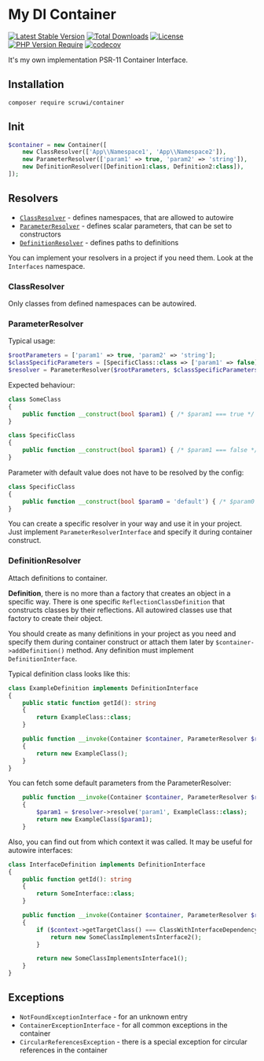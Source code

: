 My DI Container
====

[![Latest Stable Version](https://poser.pugx.org/scruwi/container/v/stable.png)](https://packagist.org/packages/scruwi/container)
[![Total Downloads](https://poser.pugx.org/scruwi/container/downloads.png)](https://packagist.org/packages/scruwi/container)
[![License](http://poser.pugx.org/scruwi/container/license)](https://packagist.org/packages/scruwi/container)
[![PHP Version Require](http://poser.pugx.org/scruwi/container/require/php)](https://packagist.org/packages/scruwi/container)
[![codecov](https://codecov.io/gh/scruwi/container/branch/main/graph/badge.svg?token=X7A4LI0F3E)](https://codecov.io/gh/scruwi/container)

It's my own implementation PSR-11 Container Interface.

## Installation

```shell
composer require scruwi/container
```

## Init

```php
$container = new Container([
    new ClassResolver(['App\\Namespace1', 'App\\Namespace2']),
    new ParameterResolver(['param1' => true, 'param2' => 'string']),
    new DefinitionResolver([Definition1:class, Definition2:class]),
]);
```

## Resolvers

- [`ClassResolver`](#ClassResolver) - defines namespaces, that are allowed to autowire
- [`ParameterResolver`](#ParameterResolver) - defines scalar parameters, that can be set to constructors
- [`DefinitionResolver`](#DefinitionResolver) - defines paths to definitions

You can implement your resolvers in a project if you need them. Look at the `Interfaces` namespace.

### ClassResolver

Only classes from defined namespaces can be autowired.

### ParameterResolver

Typical usage:

```php
$rootParameters = ['param1' => true, 'param2' => 'string'];
$classSpecificParameters = [SpecificClass::class => ['param1' => false]];
$resolver = ParameterResolver($rootParameters, $classSpecificParameters);
```

Expected behaviour:

```php
class SomeClass
{
    public function __construct(bool $param1) { /* $param1 === true */ }
}
```

```php
class SpecificClass
{
    public function __construct(bool $param1) { /* $param1 === false */ }
}
```

Parameter with default value does not have to be resolved by the config:

```php
class SpecificClass
{
    public function __construct(bool $param0 = 'default') { /* $param0 === 'default' */ }
}
```

You can create a specific resolver in your way and use it in your project. Just implement `ParameterResolverInterface`
and specify it during container construct.

### DefinitionResolver

Attach definitions to container.

**Definition**, there is no more than a factory that creates an object in a specific way. There is one
specific `ReflectionClassDefinition` that constructs classes by their reflections. All autowired classes use that factory
to create their object.

You should create as many definitions in your project as you need and specify them during container construct or attach
them later by `$container->addDefinition()` method. Any definition must implement `DefinitionInterface`.

Typical definition class looks like this:

```php
class ExampleDefinition implements DefinitionInterface
{
    public static function getId(): string
    {
        return ExampleClass::class;
    }

    public function __invoke(Container $container, ParameterResolver $resolver, BuildContext $context): object
    {
        return new ExampleClass();
    }
}
```

You can fetch some default parameters from the ParameterResolver:

```php
    public function __invoke(Container $container, ParameterResolver $resolver, BuildContext $context): object
    {
        $param1 = $resolver->resolve('param1', ExampleClass::class);
        return new ExampleClass($param1);
    }
```

Also, you can find out from which context it was called. It may be useful for autowire interfaces:

```php
class InterfaceDefinition implements DefinitionInterface
{
    public function getId(): string
    {
        return SomeInterface::class;
    }

    public function __invoke(Container $container, ParameterResolver $resolver, BuildContext $context): object
    {
        if ($context->getTargetClass() === ClassWithInterfaceDependency::class) {
            return new SomeClassImplementsInterface2();
        }

        return new SomeClassImplementsInterface1();
    }
}
```

## Exceptions

- `NotFoundExceptionInterface` - for an unknown entry
- `ContainerExceptionInterface` - for all common exceptions in the container
- `CircularReferencesException` - there is a special exception for circular references in the container
